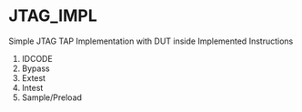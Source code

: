 # JTAG_IMPL

Simple JTAG TAP Implementation with DUT inside
Implemented Instructions
1. IDCODE
2. Bypass
3. Extest
4. Intest
5. Sample/Preload


